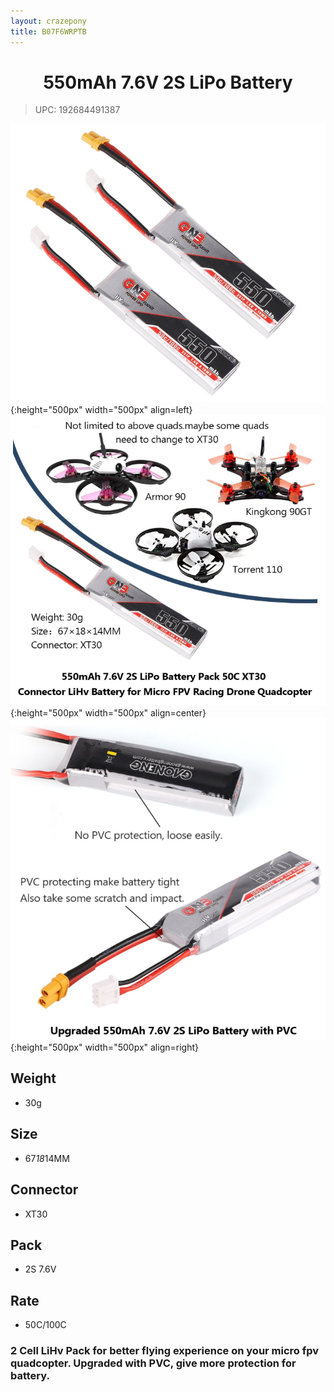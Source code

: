 ```yaml
---
layout: crazepony
title: B07F6WRPTB
---
```


#   
#  <center>550mAh 7.6V 2S LiPo Battery</center>

> UPC: 192684491387

![](/assets/img/lipo_bat_1.png){:height="500px" width="500px" align=left}
![](/assets/img/lipo_bat_2.png){:height="500px" width="500px" align=center}
![](/assets/img/lipo_bat_3.png){:height="500px" width="500px" align=right}


## Weight
+ 30g

## Size
+ 67*18*14MM

## Connector
+ XT30

## Pack
+ 2S 7.6V
	
## Rate
+ 50C/100C

### 2 Cell LiHv Pack for better flying experience on your micro fpv quadcopter. Upgraded with PVC, give more protection for battery.
